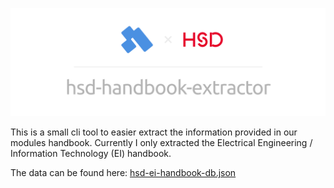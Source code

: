 ![Banner](./assets/banner.png)

This is a small cli tool to easier extract the information provided in our modules handbook. Currently I only extracted the Electrical Engineering / Information Technology (EI) handbook.

The data can be found here: [hsd-ei-handbook-db.json](https://gist.github.com/KuhlTime/2c7a2ad2a5ba2f9fcf2bfc8c32297597)

